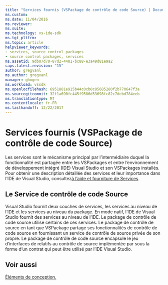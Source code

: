 ```yaml
---
title: "Services fournis (VSPackage de contrôle de code Source) | Documents Microsoft"
ms.custom: 
ms.date: 11/04/2016
ms.reviewer: 
ms.suite: 
ms.technology: vs-ide-sdk
ms.tgt_pltfrm: 
ms.topic: article
helpviewer_keywords:
- services, source control packages
- source control packages, services
ms.assetid: 9db07d70-87d2-4401-bc88-e3a49d81e9a2
caps.latest.revision: "15"
author: gregvanl
ms.author: gregvanl
manager: ghogen
ms.workload: vssdk
ms.openlocfilehash: 6951881e915b44c0cb0c85685280f2b770647f3a
ms.sourcegitcommit: 32f1a690fc445f9586d53698fc82c7debd784eeb
ms.translationtype: MT
ms.contentlocale: fr-FR
ms.lasthandoff: 12/22/2017
---
```

# <a name="services-provided-source-control-vspackage"></a>Services fournis (VSPackage de contrôle de code Source)
Les services sont le mécanisme principal par l’intermédiaire duquel la fonctionnalité est partagée entre les VSPackages et entre l’environnement de développement intégré (IDE) Visual Studio et son VSPackages installés. Pour obtenir une description détaillée des services et leur importance dans l’IDE de Visual Studio, consultez[à l’aide et fourniture de Services](../../extensibility/using-and-providing-services.md).  
  
## <a name="the-source-control-service"></a>Le Service de contrôle de code Source  
 Visual Studio fournit deux couches de services, les services au niveau de l’IDE et les services au niveau du package. En mode natif, l’IDE de Visual Studio fournit des services au niveau de l’IDE. Le package de contrôle de code source utilise certains de ces services. Le package de contrôle de source en tant que VSPackage partage ses fonctionnalités de contrôle de code source en fournissant un service de contrôle de source privée de son propre. Le package de contrôle de code source encapsule le jeu d’interfaces de relatifs au contrôle de source implémentée par sous la forme d’un contrat qui peut être utilisé par l’IDE Visual Studio.  
  
## <a name="see-also"></a>Voir aussi  
 [Éléments de conception.](../../extensibility/internals/source-control-vspackage-design-elements.md)